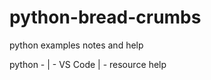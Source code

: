 # python-bread-crumbs
python examples notes and help


python -
        |
        - VS Code
        |
        - resourсe help

